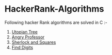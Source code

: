 # HackerRank-Algorithms
Following hacker Rank algorithms are solved in C :-
1. [Utopian Tree](https://github.com/RahulKathuria/HackerRank-Algorithms/tree/master/Utopian%20Tree)
2. [Angry Professor](https://github.com/RahulKathuria/HackerRank-Algorithms/tree/master/Angry%20Professor)
3. [Sherlock and Squares](https://github.com/RahulKathuria/HackerRank-Algorithms/tree/master/Sherlock%20and%20Squares)
4. [Find Digits](https://github.com/RahulKathuria/HackerRank-Algorithms/tree/master/Find%20Digits)
